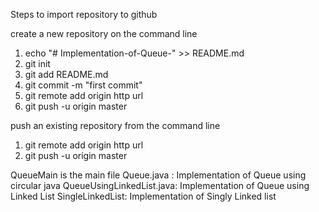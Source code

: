 Steps to import repository to github

create a new repository on the command line
1. echo "# Implementation-of-Queue-" >> README.md
2. git init
3. git add README.md
4. git commit -m "first commit"
5. git remote add origin http url
6. git push -u origin master

push an existing repository from the command line
1.  git remote add origin http url
2.  git push -u origin master

QueueMain is the main file 
Queue.java : Implementation of Queue using circular java
QueueUsingLinkedList.java: Implementation of Queue using Linked List
SingleLinkedList: Implementation of Singly Linked list 
